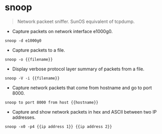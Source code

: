 # snoop

> Network packeet sniffer.
> SunOS equivalent of tcpdump.

- Capture packets on network interface e1000g0.

`snoop -d e1000g0`

- Capture packets to a file.

`snoop -o {{filename}}`

- Display verbose protocol layer summary of packets from a file.

`snoop -V -i {{filename}}`

- Capture network packets that come from hostname and go to port 8000.

`snoop to port 8000 from host {{hostname}}`

- Capture and show network packets in hex and ASCII between two IP addresses.

`snoop -x0 -p4 {{ip address 1}} {{ip address 2}}`
